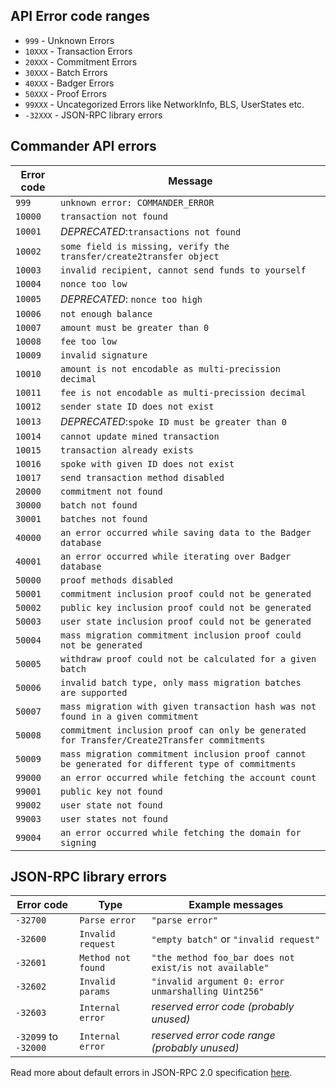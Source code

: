 ## API Error code ranges

- `999` - Unknown Errors
- `10XXX` - Transaction Errors
- `20XXX` - Commitment Errors
- `30XXX` - Batch Errors
- `40XXX` - Badger Errors
- `50XXX` - Proof Errors
- `99XXX` - Uncategorized Errors like NetworkInfo, BLS, UserStates etc.
- `-32XXX` - JSON-RPC library errors

## Commander API errors

| Error code | Message                                                                                                   |
|------------|-----------------------------------------------------------------------------------------------------------|
| `999`      | `unknown error: COMMANDER_ERROR`                                                                          |
| `10000`    | `transaction not found`                                                                                   |
| `10001`    | _DEPRECATED_:`transactions not found`                                                                     |
| `10002`    | `some field is missing, verify the transfer/create2transfer object`                                       |
| `10003`    | `invalid recipient, cannot send funds to yourself`                                                        |
| `10004`    | `nonce too low`                                                                                           |
| `10005`    | _DEPRECATED_: `nonce too high`                                                                            |
| `10006`    | `not enough balance`                                                                                      |
| `10007`    | `amount must be greater than 0`                                                                           |
| `10008`    | `fee too low`                                                                                             |
| `10009`    | `invalid signature`                                                                                       |
| `10010`    | `amount is not encodable as multi-precission decimal`                                                     |
| `10011`    | `fee is not encodable as multi-precission decimal`                                                        |
| `10012`    | `sender state ID does not exist`                                                                          |
| `10013`    | _DEPRECATED_:`spoke ID must be greater than 0`                                                            |
| `10014`    | `cannot update mined transaction`                                                                         |
| `10015`    | `transaction already exists`                                                                              |
| `10016`    | `spoke with given ID does not exist`                                                                      |
| `10017`    | `send transaction method disabled`                                                                        |
| `20000`    | `commitment not found`                                                                                    |
| `30000`    | `batch not found`                                                                                         |
| `30001`    | `batches not found`                                                                                       |
| `40000`    | `an error occurred while saving data to the Badger database`                                              |
| `40001`    | `an error occurred while iterating over Badger database`                                                  |
| `50000`    | `proof methods disabled`                                                                                  |
| `50001`    | `commitment inclusion proof could not be generated`                                                       |
| `50002`    | `public key inclusion proof could not be generated`                                                       |
| `50003`    | `user state inclusion proof could not be generated`                                                       |
| `50004`    | `mass migration commitment inclusion proof could not be generated`                                        |
| `50005`    | `withdraw proof could not be calculated for a given batch`                                                |
| `50006`    | `invalid batch type, only mass migration batches are supported`                                           |
| `50007`    | `mass migration with given transaction hash was not found in a given commitment`                          |
| `50008`    | `commitment inclusion proof can only be generated for Transfer/Create2Transfer commitments`               |
| `50009`    | `mass migration commitment inclusion proof cannot be generated for different type of commitments`         |
| `99000`    | `an error occurred while fetching the account count`                                                      |
| `99001`    | `public key not found`                                                                                    |
| `99002`    | `user state not found`                                                                                    |
| `99003`    | `user states not found`                                                                                   |
| `99004`    | `an error occurred while fetching the domain for signing`                                                 |

## JSON-RPC library errors

| Error code           | Type               | Example messages                                       |
|----------------------|--------------------|--------------------------------------------------------|
| `-32700`             | `Parse error`      | `"parse error"`                                        |
| `-32600`             | `Invalid request`  | `"empty batch"` or `"invalid request"`                 |
| `-32601`             | `Method not found` | `"the method foo_bar does not exist/is not available"` |
| `-32602`             | `Invalid params`   | `"invalid argument 0: error unmarshalling Uint256"`    |
| `-32603`             | `Internal error`   | *reserved error code (probably unused)*                |
| `-32099` to `-32000` | `Internal error`   | *reserved error code range (probably unused)*          |

Read more about default errors in JSON-RPC 2.0 specification [here](https://www.jsonrpc.org/specification).
